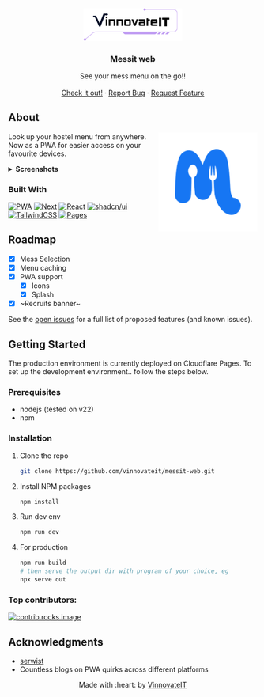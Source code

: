 <a id="readme-top"></a>


<!-- Club Logo -->
<br />
<div align="center">
  <a href="https://github.com/vinnovateit/messit-web">
    <picture>
      <source media="(prefers-color-scheme: dark)" srcset="https://raw.githubusercontent.com/vinnovateit/.github/main/assets/whiteLogoViit.svg">
      <img alt="VinnovateIT Logo" src="https://raw.githubusercontent.com/vinnovateit/.github/main/assets/blackLogoViit.svg" width="200">
    </picture>
  </a>

<h3 align="center">Messit web</h3>

  <p align="center">
    See your mess menu on the go!!
    <br />
    <br />
    <a href="https://messit.vinnovateit.com/">Check it out!</a>
    &middot;
    <a href="https://github.com/vinnovateit/messit-web/issues/new?labels=bug&template=bug_report.md">Report Bug</a>
    &middot;
    <a href="https://github.com/vinnovateit/messit-web/issues/new?labels=enhancement&template=feature_request.md">Request Feature</a>
  </p>
</div>



<!-- TABLE OF CONTENTS -->
<!-- Use if things get too long -->
<!-- <details>
  <summary>Table of Contents</summary>
  <ol>
    <li>
      <a href="#about-the-project">About The Project</a>
      <ul>
        <li><a href="#built-with">Built With</a></li>
      </ul>
    </li>
    <li><a href="#roadmap">Roadmap</a></li>
    <li>
      <a href="#getting-started">Getting Started</a>
      <ul>
        <li><a href="#prerequisites">Prerequisites</a></li>
        <li><a href="#installation">Installation</a></li>
      </ul>
    </li>
    <li><a href="#usage">Usage</a></li>
    <li><a href="#acknowledgments">Acknowledgments</a></li>
  </ol>
</details> -->



<!-- ABOUT THE PROJECT -->
## About

<!-- Put the PROJECT LOGO here -->
<picture>
  <source media="(prefers-color-scheme: dark)" srcset="public/icons/icon-192.png">
  <img alt="Project Logo" src="public/icons/icon-192.png" width="200" align="right">
</picture>

Look up your hostel menu from anywhere. Now as a PWA for easier access on your favourite devices.

<details>
  <summary><b>Screenshots</b></summary>
  
  | Landing | Menu selection |
  | :--------------: | :--------: |
  | <img width="60%" alt="Home screen" src="public/screenshots/mobile1.jpg"> | <img width="60%" alt="Login page" src="public/screenshots/mobile2.jpg"> |
  | **Menu page** | **Dark mode** |
  | <img width="60%" alt="Donation page" src="public/screenshots/mobile3.jpg"> | <img width="60%" alt="pwa flow" src="public/screenshots/mobile4.jpg"> |

</details>

### Built With

[![PWA][PWA]][PWA-url]
[![Next][Next.js]][Next-url]
[![React][React.js]][React-url]
[![shadcn/ui][shadcn-ui]][shadcn-url]
[![TailwindCSS][TailwindCSS]][Tailwind-url]
[![Pages][Pages]][Pages-url]
<!-- ROADMAP -->
## Roadmap

- [x] Mess Selection
- [x] Menu caching
- [x] PWA support
    - [x] Icons
    - [x] Splash
- [x] ~Recruits banner~

See the [open issues](https://github.com/vinnovateit/messit-web/issues) for a full list of proposed features (and known issues).



<!-- GETTING STARTED -->
## Getting Started
The production environment is currently deployed on Cloudflare Pages. To set up the development environment.. follow the steps below.
### Prerequisites
* nodejs (tested on v22)
* npm

### Installation

1. Clone the repo
   ```sh
   git clone https://github.com/vinnovateit/messit-web.git
   ```
2. Install NPM packages
   ```sh
   npm install
   ```
3. Run dev env
   ```sh
   npm run dev
   ```
4. For production
   ```sh
   npm run build
   # then serve the output dir with program of your choice, eg 
   npx serve out
   ```


### Top contributors:

<a href="https://github.com/vinnovateit/messit-web/graphs/contributors">
  <img src="https://contrib.rocks/image/?repo=vinnovateit/messit-web" alt="contrib.rocks image" />
</a>



<!-- ACKNOWLEDGMENTS -->
## Acknowledgments

* [serwist](https://serwist.pages.dev/)
* Countless blogs on PWA quirks across different platforms


<p align="center">
	Made with :heart: by <a href="https://vinnovateit.com">VinnovateIT</a>
</p>

<!-- MARKDOWN LINKS & IMAGES -->
<!-- https://www.markdownguide.org/basic-syntax/#reference-style-links -->
[Next.js]: https://img.shields.io/badge/next.js-000000?&logo=nextdotjs&logoColor=white
[Next-url]: https://nextjs.org/
[React.js]: https://img.shields.io/badge/React-20232A?&logo=react&logoColor=61DAFB
[React-url]: https://reactjs.org/
[shadcn-ui]: https://img.shields.io/badge/shadcn%2Fui-000?logo=shadcnui&logoColor=fff
[shadcn-url]: https://ui.shadcn.com/
[TailwindCSS]: https://img.shields.io/badge/Tailwind%20CSS-%2338B2AC.svg?logo=tailwind-css&logoColor=white
[Tailwind-url]: https://tailwindcss.com/
[PWA]: https://img.shields.io/badge/optimized-5A0FC8?logo=pwa&logoSize=auto
[PWA-url]: https://web.dev/explore/progressive-web-apps
[Pages]: https://img.shields.io/badge/pages-F38020?logo=cloudflarepages&logoColor=white
[Pages-url]: https://pages.cloudflare.com/

